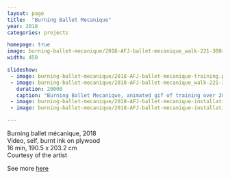 ```yaml
---
layout: page
title:  "Burning Ballet Mecanique"
year: 2018
categories: projects

homepage: true
image: burning-ballet-mecanique/2018-AFJ-ballet-mecanique_walk-221-300x300.gif
width: 450

slideshow:
 - image: burning-ballet-mecanique/2018-AFJ-ballet-mecanique-training.png
 - image: burning-ballet-mecanique/2018-AFJ-ballet-mecanique_walk-221-300x300.gif
   duration: 20000
   caption: "Burning Ballet Mecanique, animated gif of training over 200 epochs."
 - image: burning-ballet-mecanique/2018-AFJ-ballet-mecanique-installation.jpg
 - image: burning-ballet-mecanique/2018-AFJ-ballet-mecanique-installation-2.jpg

---
```


Burning ballet mécanique, 2018<br/>
Video, self, burnt ink on plywood<br/>
16 min, 190.5 x 203.2 cm<br />
Courtesy of the artist<br />

See more [here](/projects/burning-ballet-mecanique-exploded.html)